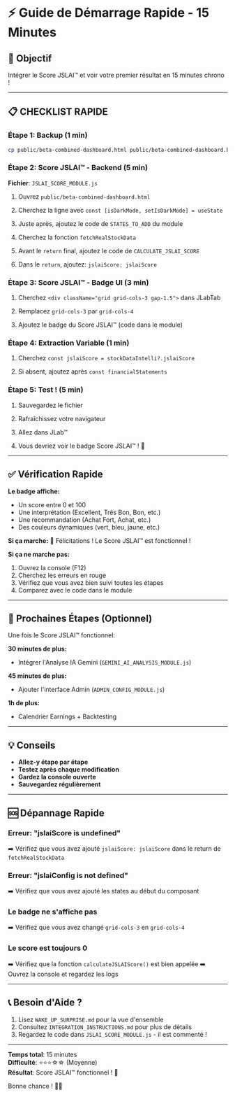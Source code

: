 # ⚡ Guide de Démarrage Rapide - 15 Minutes

## 🎯 Objectif

Intégrer le Score JSLAI™ et voir votre premier résultat en 15 minutes chrono !

---

## 📋 CHECKLIST RAPIDE

### Étape 1: Backup (1 min)
```bash
cp public/beta-combined-dashboard.html public/beta-combined-dashboard.backup.html
```

### Étape 2: Score JSLAI™ - Backend (5 min)

**Fichier**: `JSLAI_SCORE_MODULE.js`

1. Ouvrez `public/beta-combined-dashboard.html`

2. Cherchez la ligne avec `const [isDarkMode, setIsDarkMode] = useState`
   
3. Juste après, ajoutez le code de `STATES_TO_ADD` du module

4. Cherchez la fonction `fetchRealStockData` 

5. Avant le `return` final, ajoutez le code de `CALCULATE_JSLAI_SCORE`

6. Dans le `return`, ajoutez: `jslaiScore: jslaiScore`

### Étape 3: Score JSLAI™ - Badge UI (3 min)

1. Cherchez `<div className="grid grid-cols-3 gap-1.5">` dans JLabTab

2. Remplacez `grid-cols-3` par `grid-cols-4`

3. Ajoutez le badge du Score JSLAI™ (code dans le module)

### Étape 4: Extraction Variable (1 min)

1. Cherchez `const jslaiScore = stockDataIntelli?.jslaiScore`

2. Si absent, ajoutez après `const financialStatements`

### Étape 5: Test ! (5 min)

1. Sauvegardez le fichier

2. Rafraîchissez votre navigateur

3. Allez dans JLab™

4. Vous devriez voir le badge Score JSLAI™ ! 🎉

---

## ✅ Vérification Rapide

**Le badge affiche:**
- Un score entre 0 et 100
- Une interprétation (Excellent, Très Bon, Bon, etc.)
- Une recommandation (Achat Fort, Achat, etc.)
- Des couleurs dynamiques (vert, bleu, jaune, etc.)

**Si ça marche:**
🎉 Félicitations ! Le Score JSLAI™ est fonctionnel !

**Si ça ne marche pas:**
1. Ouvrez la console (F12)
2. Cherchez les erreurs en rouge
3. Vérifiez que vous avez bien suivi toutes les étapes
4. Comparez avec le code dans le module

---

## 🚀 Prochaines Étapes (Optionnel)

Une fois le Score JSLAI™ fonctionnel:

**30 minutes de plus:**
- Intégrer l'Analyse IA Gemini (`GEMINI_AI_ANALYSIS_MODULE.js`)

**45 minutes de plus:**
- Ajouter l'interface Admin (`ADMIN_CONFIG_MODULE.js`)

**1h de plus:**
- Calendrier Earnings + Backtesting

---

## 💡 Conseils

- **Allez-y étape par étape**
- **Testez après chaque modification**
- **Gardez la console ouverte**
- **Sauvegardez régulièrement**

---

## 🆘 Dépannage Rapide

### Erreur: "jslaiScore is undefined"
➡️ Vérifiez que vous avez ajouté `jslaiScore: jslaiScore` dans le return de `fetchRealStockData`

### Erreur: "jslaiConfig is not defined"
➡️ Vérifiez que vous avez ajouté les states au début du composant

### Le badge ne s'affiche pas
➡️ Vérifiez que vous avez changé `grid-cols-3` en `grid-cols-4`

### Le score est toujours 0
➡️ Vérifiez que la fonction `calculateJSLAIScore()` est bien appelée
➡️ Ouvrez la console et regardez les logs

---

## 📞 Besoin d'Aide ?

1. Lisez `WAKE_UP_SURPRISE.md` pour la vue d'ensemble
2. Consultez `INTEGRATION_INSTRUCTIONS.md` pour plus de détails
3. Regardez le code dans `JSLAI_SCORE_MODULE.js` - il est commenté !

---

**Temps total**: 15 minutes  
**Difficulté**: ⭐⭐⭐☆☆ (Moyenne)  
**Résultat**: Score JSLAI™ fonctionnel ! 🎯

Bonne chance ! 💪🚀
